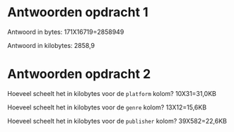 # Antwoorden opdracht 1

Antwoord in bytes:
 171X16719=2858949

Antwoord in kilobytes:
2858,9

# Antwoorden opdracht 2

Hoeveel scheelt het in kilobytes voor de `platform` kolom?
10X31=31,0KB

Hoeveel scheelt het in kilobytes voor de `genre` kolom?
13X12=15,6KB

Hoeveel scheelt het in kilobytes voor de `publisher` kolom?
39X582=22,6KB


